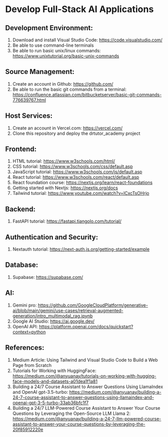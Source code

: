 # Develop Full-Stack AI Applications
## Development Environment:
1. Download and install Visual Studio Code: https://code.visualstudio.com/
2. Be able to use command-line terminals
3. Be able to run basic unix/linux commands: https://www.unixtutorial.org/basic-unix-commands
## Source Management:
1. Create an account in Github: https://github.com/
2. Be able to run the basic git commands from a terminal: https://confluence.atlassian.com/bitbucketserver/basic-git-commands-776639767.html
## Host Services:
1. Create an account in Vercel.com: https://vercel.com/
2. Clone this repository and deploy the drtutor_academy project
## Frontend:
1. HTML tutorial: https://www.w3schools.com/html/
2. CSS tutorial: https://www.w3schools.com/css/default.asp
3. JavaScript tutorial: https://www.w3schools.com/js/default.asp
4. React tutorial: https://www.w3schools.com/react/default.asp
5. React foundation course: https://nextjs.org/learn/react-foundations
6. Getting started with Nextjs: https://nextjs.org/docs
7. Tailwind tutorial: https://www.youtube.com/watch?v=lCxcTsOHrjo
## Backend:
1. FastAPI tutorial: https://fastapi.tiangolo.com/tutorial/
## Authentication and Security:
1. Nextauth tutorial: https://next-auth.js.org/getting-started/example
## Database:
1. Supabase: https://supabase.com/
## AI:
1. Gemini pro: https://github.com/GoogleCloudPlatform/generative-ai/blob/main/gemini/use-cases/retrieval-augmented-generation/intro_multimodal_rag.ipynb
2. Google AI Studio: https://ai.google.dev/
3. OpenAI API: https://platform.openai.com/docs/quickstart?context=python
## References:
1. Medium Article: Using Tailwind and Visual Studio Code to Build a Web Page from Scratch
2. Tutorials for Working with HuggingFace: https://medium.com/@anyuanay/tutorials-on-working-with-hugging-face-models-and-datasets-a01dea1f1a81
3. Building a 24/7 Course Assistant to Answer Questions Using LlamaIndex and OpenAI gpt-3.5-turbo: https://medium.com/@anyuanay/building-a-24-7-course-assistant-to-answer-questions-using-llamaindex-and-openai-gpt-3-5-turbo-33ab36bfc1f7
4. Building a 24/7 LLM-Powered Course Assistant to Answer Your Course Questions by Leveraging the Open-Source LLM Llama 2: https://medium.com/@anyuanay/building-a-24-7-llm-powered-course-assistant-to-answer-your-course-questions-by-leveraging-the-20f85912220e
